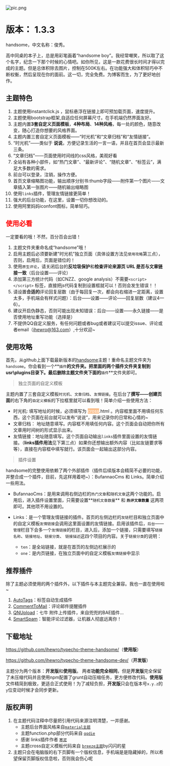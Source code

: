 ![pic.png][1]

# 版本： 1.3.3

handsome，中文名称：俊秀。

高中同桌的本子上，总是用彩笔画着“handsome boy”。我经常嘲笑，所以取了这个名字，纪念一下那个时候的心情吧。如你所见，这是一款花费很长时间才得以完成的主题。但是总体积除去图片，控制在500K左右。在功能强大和体积轻巧中不断权衡，然后呈现在你的面前。这一切，完全免费。为博客而生，为了更好地创作。

## 主题特色

1. 主题使用instantclick.js ，鼠标悬浮在链接上即可预加载页面，速度提升。
2. 主题使用bootstrap框架,自适应任何屏幕尺寸。在手机端仍然界面友好。
3. 主题内置**3套自定义页面模板**，**4种布局**、**14种风格**，每一处的颜色，随意改变，随心打造你想要的风格界面。
4. 主题内置三套自定义页面模板——“时光机”和“文章归档”和“友情链接”。
5. “时光机”——类似于 **说说**，方便记录生活的一言一语，并且在首页会显示最新三条。
6. “文章归档”——页面使用时间线的css风格，美观好看
7. 全站有各种小部件，如“热门文章”、“最新评论”、“随机文章”、“标签云”，满足大多数的需求。
7. 前台可以登录，注销，操作方便。
8. 首页文章缩略图功能，输出顺序分别书:thumb字段——附件第一个图片——文章插入第一张图片——随机输出缩略图
9. 使用`links`插件，管理友情链接更简单！
10. 强大的后台功能，在这里，设置一切你想改动的。
11. 使用阿里妈妈iconfont图标，简单轻巧。


## <span style="color: rgb(255, 0, 0);">使用必看</span>

一定要看的哦！不然，百分百会出错！

1. 主题文件夹重命名成“handsome”哦！
2. 启用主题后必须要新建"时光机"独立页面（具体设置方法见`使用攻略`第三点），否则，启用后，页面是错位的！
3. 使用`原生评论`，请关闭后台的**反垃圾保护**和**检查评论来源页 URL 是否与文章链接一致**（后台设置——评论）
4. 添加第三方统计代码（如CNZZ、google analysis）不需要`<script></script>` 标签，直接把js代码复制到设置框就可以！否则会发生错误！！
5. 请设置**合适的**评论回复层数（由于每回复一次，都会向右缩进一定距离，设置太多，手机端会有样式问题）：后台——设置——评论——回复层数（建议4—6）。
6. 建议开启伪静态，否则可能出现未知错误：后台——设置——永久链接——是否使用地址重写功能（选择是）
7. 不提供QQ自定义服务，有任何问题或者bug或者建议可以提交issue、评论或者email（ihewro@163.com）,十分欢迎~


## 使用攻略

首先，从github上面下载最新版本的[handsome](https://github.com/ihewro/typecho-theme-handsome/)主题！重命名主题文件夹为`handsome`。你会看到一个**`插件`**的文件夹。把里面的两个插件文件夹复制到usr\plugins目录下。最后删除主题文件夹下面的**`插件`**文件夹即可。

> 独立页面的自定义模板

主题内置了三套自定义模板`时光机`、`文章归档`、`友情链接`。在后台了**撰写——创建页面**的右下角的`自定义模板`的下拉框里就可以看到哦！简单介绍一些使用方法：

* 时光机: 填写地址的时候，必须填写为 <span style="color: rgb(255, 255, 255); background-color: rgb(250, 192, 143);">cross</span>.html 。内容框里面不用填任何东西，这个页面在前台就可以发布“说说”，用来记录你的日常和心情的~
* 文章归档： 地址随意填写。内容框不用填任何内容。这个页面会自动把你所有文章用时间树的形式显示出来。
* 友情链接：地址随意填写。这个页面自动输出`links`插件里面设置的友情链接。（**links插件用法**见下第三点）如果你还想输出额外内容（比如友链要求等等），直接在内容框中填写就行。该页面会一起输出这部分内容。


> 插件设置

handsome的完整使用依赖了两个外部插件（插件后续版本会精简不必要的功能，并整合成一个插件，目前，先这样用着吧~）：BufannaoCms 和 Links。简单介绍一些用法。

* BufannaoCms：是用来调用右侧边栏的`热门文章`和`随机文章`这两个功能的。启用后，进入插件设置里面，只需要设置**`随机文章数量`** 和 **`热评文章数量`** 这两项即可。其他项不用设置的。

* Links：是一个管理友情链接的插件。首页的左侧边栏的`友链`栏目和独立页面中的自定义模板`友情链接`会调用这里面设置的友情链接。启用该插件后，`后台`——`管理`栏目下会多一个`友情链接`的栏目，进入后，添加一个链接，只需要填写`链接名称`、`链接地址`、`链接分类`、 `链接描述`这四个项目的内容。关于`链接分类`的说明：

    * `ten`：是全站链接，就是在首页的左侧边栏展示的
    * `one`：是内页链接，在独立页面中的自定义模板`友情链接`中显示


## 推荐插件

除了主题必须使用的两个插件外，以下插件与本主题完全兼容。我也一直在使用啦~

1. [AutoTags](https://dt27.org/php/autotags-for-typecho/)：标签自动生成插件
2. [CommentToMail](http://typecho.byends.com/post/CommentToMail-v2-0-0.html)：评论邮件提醒插件
3. [QNUpload](http://ysido.com/qnupload_v_1_2_0.html)：七牛 附件上传插件，来自兜兜的BAE插件...
4. [SmartSpam](http://www.yovisun.com/archive/typecho-plugin-smartspam.html)：智能评论过滤器，让机器人彻底远离你！


## 下载地址

<https://github.com/ihewro/typecho-theme-handsome/>（**使用版**）

<https://github.com/ihewro/typecho-theme-handsome-dev/>（**开发版**）

主题分为两个版本：**开发版**和**使用版**。
两者**功能完全相同**，但是**开发版**完全保留了未压缩代码并且使用npm配置了grunt自动压缩任务，更方便修改代码。**使用版**文件精简到极致，更适合正式使用！为了减轻负担，**开发版**只会在版本号`x.y.z`的`y`位变动时候才会同步更新。

## 版权声明

1. 在主题代码注释中尽量把引用代码来源注明清楚，一并感谢。
    * 主题后台界面风格来自[`material主题`](https://viosey.com/)
    * 主题function.php部分代码来自 [`qqdie`](http://qqdie.com)
    * 感谢 links插件作者 [`寒泥`](http://www.imhan.com/)
    * 主题cross自定义模板代码来自 [`breeze主题`](https://shansing.com/)by闪闪的星
2. 主题只会在电脑版的右下页脚有一个版权信息，手机端是是隐藏掉的，所以希望保留页脚版权信息啦，否则我会伤心呢


  [1]: http://7xlk7n.com1.z0.glb.clouddn.com/2016/12/2960973115.png
